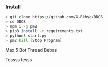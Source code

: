 ### Install

```bash
> git clone https://github.com/X-Rkhyg/DDOS
> cd DDOS
> npm i -g pm2
> pip3 install -r requirements.txt
> python3 start.py
> pm2 kill [Stop Program]
```

Max 5 Bot
Thread Bebas


Tessss
tesss

